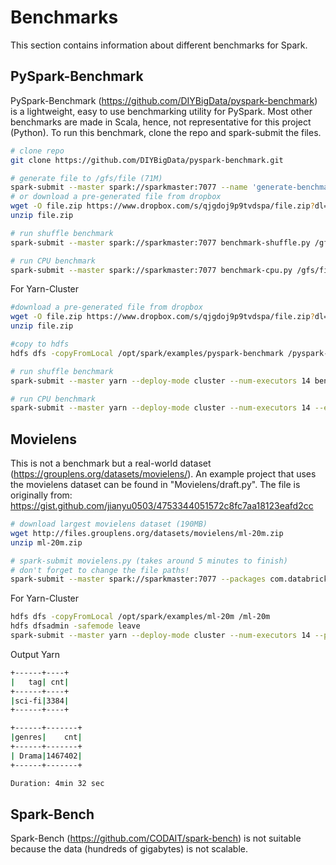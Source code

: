 # Benchmarks

This section contains information about different benchmarks for Spark.



## PySpark-Benchmark

PySpark-Benchmark (https://github.com/DIYBigData/pyspark-benchmark) is a lightweight, easy to use benchmarking utility for PySpark. Most other benchmarks are made in Scala, hence, not representative for this project (Python). To run this benchmark, clone the repo and spark-submit the files.

```bash
# clone repo
git clone https://github.com/DIYBigData/pyspark-benchmark.git

# generate file to /gfs/file (71M)
spark-submit --master spark://sparkmaster:7077 --name 'generate-benchmark-test-data' generate-data.py /gfs/file -r 1000000 -p 1
# or download a pre-generated file from dropbox
wget -O file.zip https://www.dropbox.com/s/qjgdoj9p9tvdspa/file.zip?dl=1
unzip file.zip

# run shuffle benchmark
spark-submit --master spark://sparkmaster:7077 benchmark-shuffle.py /gfs/file -r 1 -n 'shuffle-benchmark'

# run CPU benchmark
spark-submit --master spark://sparkmaster:7077 benchmark-cpu.py /gfs/file -s 40000000 -p 4 -n 'cpu-benchmark'
```
For Yarn-Cluster

```bash
#download a pre-generated file from dropbox
wget -O file.zip https://www.dropbox.com/s/qjgdoj9p9tvdspa/file.zip?dl=1
unzip file.zip

#copy to hdfs
hdfs dfs -copyFromLocal /opt/spark/examples/pyspark-benchmark /pyspark-benchmark

# run shuffle benchmark
spark-submit --master yarn --deploy-mode cluster --num-executors 14 benchmark-shuffle.py hdfs://192.168.1.187:9000/pyspark-benchmark/file

# run CPU benchmark
spark-submit --master yarn --deploy-mode cluster --num-executors 14 --executor-cores 1 benchmark-cpu.py hdfs://192.168.1.187:9000/pyspark-benchmark/file -s 40000000 -p 4 -n 'cpu-benchmark'
```

## Movielens

This is not a benchmark but a real-world dataset (https://grouplens.org/datasets/movielens/). An example project that uses the movielens dataset can be found in "Movielens/draft.py". The file is originally from: https://gist.github.com/jianyu0503/4753344051572c8fc7aa18123eafd2cc

```bash
# download largest movielens dataset (190MB)
wget http://files.grouplens.org/datasets/movielens/ml-20m.zip
unzip ml-20m.zip

# spark-submit movielens.py (takes around 5 minutes to finish)
# don't forget to change the file paths!
spark-submit --master spark://sparkmaster:7077 --packages com.databricks:spark-csv_2.11:1.5.0 movielens.py
```

For Yarn-Cluster
```bash
hdfs dfs -copyFromLocal /opt/spark/examples/ml-20m /ml-20m
hdfs dfsadmin -safemode leave
spark-submit --master yarn --deploy-mode cluster --num-executors 14 --packages com.databricks:spark-csv_2.11:1.5.0 movielens.py hdfs://192.168.1.187:9000/ml-20m
```
Output Yarn
```bash
+------+----+
|   tag| cnt|
+------+----+
|sci-fi|3384|
+------+----+

+------+-------+
|genres|    cnt|
+------+-------+
| Drama|1467402|
+------+-------+

Duration: 4min 32 sec
```

## Spark-Bench

Spark-Bench (https://github.com/CODAIT/spark-bench) is not suitable because the data (hundreds of gigabytes) is not scalable.
